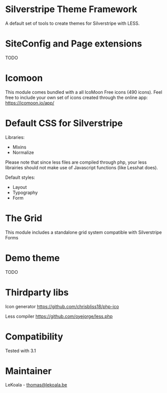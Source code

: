 Silverstripe Theme Framework
=============

A default set of tools to create themes for Silverstripe with LESS.

SiteConfig and Page extensions
=============
TODO

Icomoon
=============

This module comes bundled with a all IcoMoon Free icons (490 icons). Feel free
to include your own set of icons created through the online app:
https://icomoon.io/app/ 

Default CSS for Silverstripe
=============

Libraries: 

- Mixins
- Normalize

Please note that since less files are compiled through php, your less librairies
should not make use of Javascript functions (like Lesshat does).

Default styles:

- Layout
- Typography
- Form

The Grid
=============

This module includes a standalone grid system compatible with Silverstripe Forms

Demo theme
=============
TODO

Thirdparty libs
=============

Icon generator
https://github.com/chrisbliss18/php-ico

Less compiler
https://github.com/oyejorge/less.php

Compatibility
=============
Tested with 3.1

Maintainer
==========
LeKoala - thomas@lekoala.be

